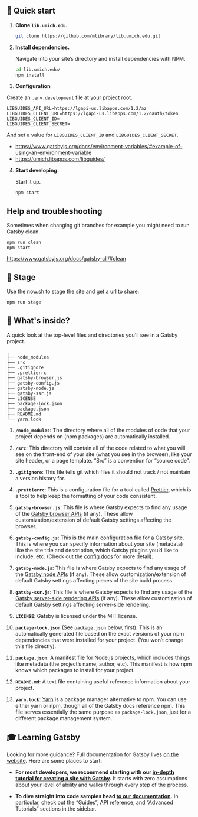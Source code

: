 ## 🚀 Quick start

1.  **Clone `lib.umich.edu`.**

    ```sh
    git clone https://github.com/mlibrary/lib.umich.edu.git
    ```

2.  **Install dependencies.**

    Navigate into your site’s directory and install dependencies with NPM.

    ```sh
    cd lib.umich.edu/
    npm install
    ```

3.  **Configuration**

Create an `.env.development` file at your project root.

```
LIBGUIDES_API_URL=https://lgapi-us.libapps.com/1.2/az
LIBGUIDES_CLIENT_URL=https://lgapi-us.libapps.com/1.2/oauth/token
LIBGUIDES_CLIENT_ID=
LIBGUIDES_CLIENT_SECRET=
```

And set a value for `LIBGUIDES_CLIENT_ID` and `LIBGUIDES_CLIENT_SECRET`.

- https://www.gatsbyjs.org/docs/environment-variables/#example-of-using-an-environment-variable
- https://umich.libapps.com/libguides/

4.  **Start developing.**

    Start it up.

    ```sh
    npm start
    ```

## Help and troubleshooting

Sometimes when changing git branches for example you might need to run Gatsby clean.

```
npm run clean
npm start
```

https://www.gatsbyjs.org/docs/gatsby-cli/#clean

## 💫 Stage

Use the now.sh to stage the site and get a url to share.

```sh
npm run stage
```

## 🧐 What's inside?

A quick look at the top-level files and directories you'll see in a Gatsby project.

    .
    ├── node_modules
    ├── src
    ├── .gitignore
    ├── .prettierrc
    ├── gatsby-browser.js
    ├── gatsby-config.js
    ├── gatsby-node.js
    ├── gatsby-ssr.js
    ├── LICENSE
    ├── package-lock.json
    ├── package.json
    ├── README.md
    └── yarn.lock

1.  **`/node_modules`**: The directory where all of the modules of code that your project depends on (npm packages) are automatically installed.

2.  **`/src`**: This directory will contain all of the code related to what you will see on the front-end of your site (what you see in the browser), like your site header, or a page template. “Src” is a convention for “source code”.

3.  **`.gitignore`**: This file tells git which files it should not track / not maintain a version history for.

4.  **`.prettierrc`**: This is a configuration file for a tool called [Prettier](https://prettier.io/), which is a tool to help keep the formatting of your code consistent.

5.  **`gatsby-browser.js`**: This file is where Gatsby expects to find any usage of the [Gatsby browser APIs](https://next.gatsbyjs.org/docs/browser-apis/) (if any). These allow customization/extension of default Gatsby settings affecting the browser.

6.  **`gatsby-config.js`**: This is the main configuration file for a Gatsby site. This is where you can specify information about your site (metadata) like the site title and description, which Gatsby plugins you’d like to include, etc. (Check out the [config docs](https://next.gatsbyjs.org/docs/gatsby-config/) for more detail).

7.  **`gatsby-node.js`**: This file is where Gatsby expects to find any usage of the [Gatsby node APIs](https://next.gatsbyjs.org/docs/node-apis/) (if any). These allow customization/extension of default Gatsby settings affecting pieces of the site build process.

8.  **`gatsby-ssr.js`**: This file is where Gatsby expects to find any usage of the [Gatsby server-side rendering APIs](https://next.gatsbyjs.org/docs/ssr-apis/) (if any). These allow customization of default Gatsby settings affecting server-side rendering.

9.  **`LICENSE`**: Gatsby is licensed under the MIT license.

10. **`package-lock.json`** (See `package.json` below, first). This is an automatically generated file based on the exact versions of your npm dependencies that were installed for your project. (You won’t change this file directly).

11. **`package.json`**: A manifest file for Node.js projects, which includes things like metadata (the project’s name, author, etc). This manifest is how npm knows which packages to install for your project.

12. **`README.md`**: A text file containing useful reference information about your project.

13. **`yarn.lock`**: [Yarn](https://yarnpkg.com/) is a package manager alternative to npm. You can use either yarn or npm, though all of the Gatsby docs reference npm. This file serves essentially the same purpose as `package-lock.json`, just for a different package management system.

## 🎓 Learning Gatsby

Looking for more guidance? Full documentation for Gatsby lives [on the website](https://next.gatsbyjs.org/). Here are some places to start:

- **For most developers, we recommend starting with our [in-depth tutorial for creating a site with Gatsby](https://next.gatsbyjs.org/tutorial/).** It starts with zero assumptions about your level of ability and walks through every step of the process.

- **To dive straight into code samples head [to our documentation](https://next.gatsbyjs.org/docs/).** In particular, check out the “Guides”, API reference, and “Advanced Tutorials” sections in the sidebar.
